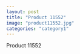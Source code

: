 ```yaml
---
layout: post
title: "Product 11552"
image: "product11552.jpg"
categories: "category1"
---
```

Product 11552
